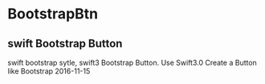# BootstrapBtn
## swift Bootstrap Button
swift bootstrap sytle, swift3 Bootstrap Button. Use Swift3.0 Create a Button like Bootstrap 2016-11-15
